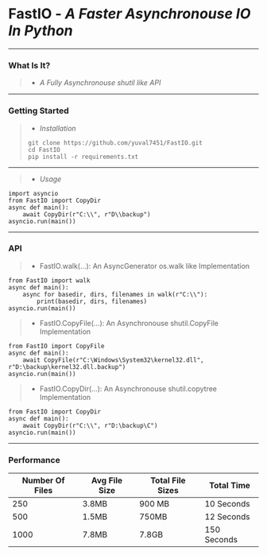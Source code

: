 # FastIO - *A Faster Asynchronouse IO In Python*
---

### What Is It?

>- *A Fully Asynchronouse shutil like API*
---

### Getting Started

>- *Installation* 
>```
>git clone https://github.com/yuval7451/FastIO.git
>cd FastIO
>pip install -r requirements.txt
>```

---
>- *Usage*
```
import asyncio
from FastIO import CopyDir
async def main():
    await CopyDir(r"C:\\", r"D\\backup")
asyncio.run(main())
```

---
### API
>- FastIO.walk(...): An AsyncGenerator os.walk like Implementation 
```
from FastIO import walk
async def main():
    async for basedir, dirs, filenames in walk(r"C:\\"):
        print(basedir, dirs, filenames)
asyncio.run(main())
```

>- FastIO.CopyFile(...): An Asynchronouse shutil.CopyFile Implementation
```
from FastIO import CopyFile
async def main():
    await CopyFile(r"C:\Windows\System32\kernel32.dll", r"D:\backup\kernel32.dll.backup")    
asyncio.run(main())
```

>- FastIO.CopyDir(...): An Asynchronouse shutil.copytree Implementation
```
from FastIO import CopyDir
async def main():
    await CopyDir(r"C:\\", r"D:\backup\C")    
asyncio.run(main())
```

---
### Performance
| Number Of Files | Avg File Size | Total File Sizes | Total Time  |
|-----------------|---------------|------------------|-------------|
| 250             | 3.8MB         | 900 MB           | 10 Seconds  |
| 500             | 1.5MB         | 750MB            | 12 Seconds  |
| 1000            | 7.8MB         | 7.8GB            | 150 Seconds |
